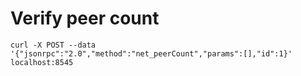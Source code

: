 # Verify peer count
`curl -X POST --data '{"jsonrpc":"2.0","method":"net_peerCount","params":[],"id":1}' localhost:8545`
